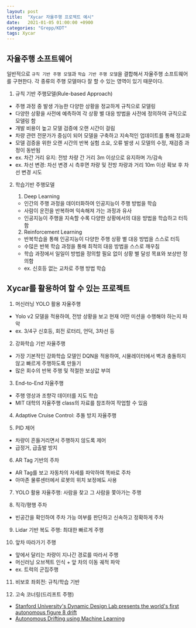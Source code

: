 ```yaml
---
layout: post
title:  "Xycar 자율주행 프로젝트 예시"
date:   2021-01-05 01:00:00 +0900
categories: "Grepp/KDT"
tags: Xycar
---
```


## 자율주행 소프트웨어

일반적으로 `규칙 기반 주행 모델`과 `학습 기반 주행 모델`을 결합해서 자율주행 소프트웨어를 구현한다. 각 종류의 주행 모델마다 잘 할 수 있는 영역이 있기 때문이다.

1. 규칙 기반 주행모델(Rule-based Approach)
- 주행 과정 중 발생 가능한 다양한 상황을 정교하게 규칙으로 모델링
- 다양한 상황을 사전에 예측하여 각 상황 별 대응 방법을 사전에 정의하여 규칙으로 모델링 함
- 개발 비용이 높고 모델 검증에 오랜 시간이 걸림
- 차량 관련 전문가가 중심이 되어 모델을 구축하고 지속적인 업데이트를 통해 정교화
- 모델 검증을 위한 오랜 시간의 반복 실험 소요, 오류 발생 시 모델의 수정, 재검증 과정이 동반됨
- ex. 차간 거리 유지: 전방 차량 간 거리 3m 이상으로 유지하며 가/감속
- ex. 차선 변경: 차선 변경 시 측후면 차량 및 전방 차량과 거리 10m 이상 확보 후 차선 변경 시도

2. 학습기반 주행모델
    1. Deep Learning
    - 인간의 주행 과정을 데이터화하여 인공지능이 주행 방법을 학습
    - 사람이 운전을 반복하며 익속해져 가는 과정과 유사
    - 인공지능이 주행을 지속할 수록 다양한 상황에서의 대응 방법을 학습하고 터득함

    2. Reinforcement Learning
    - 반복학습을 통해 인공지능이 다양한 주행 상황 별 대응 방법을 스스로 터득
    - 수많은 반복 학습 과정을 통해 최적의 대응 방법을 스스로 깨우침
    - 학습 과정에서 일일이 방법을 정의할 필요 없이 상황 별 달성 목표와 보상만 정의함
    - ex. 신호등 없는 교차로 주행 방법 학습



## Xycar를 활용하여 할 수 있는 프로젝트

1. 머신러닝 YOLO 활용 자율주행
- Yolo v2 모델을 적용하여, 전방 상황을 보고 현재 어떤 미션을 수행해야 하는지 파악
- ex. 3/4구 신호등, 회전 로터리, 언덕, 3차선 등

2. 강화학습 기반 자율주행
- 가장 기본적인 강화학습 모델인 DQN을 적용하여, 시뮬레이터에서 벽과 충돌하지 않고 빠르게 주행하도록 만들기
- 많은 회수의 반복 주행 및 적절한 보상값 부여

3. End-to-End 자율주행
- 주행 영상과 조향각 데이터를 지도 학습
- MIT 대학의 자율주행 class의 자료를 참조하여 작업할 수 있음

4. Adaptive Cruise Control: 추돌 방지 자율주행

5. PID 제어
- 차량이 흔들거리면서 주행하지 않도록 제어
- 급정거, 급출발 방지

6. AR Tag 기반의 주차
- AR Tag를 보고 자동차의 자세를 파악하여 똑바로 주차
- 아마존 물류센터에서 로봇의 위치 보정에도 사용

7. YOLO 활용 자율주행: 사람을 찾고 그 사람을 쫓아가는 주행

8. 직각/평행 주차
- 빈공간을 확인하여 주차 가능 여부를 판단하고 신속하고 정확하게 주차

9. Lidar 기반 복도 주행: 최대한 빠르게 주행

10. 앞차 따라가기 주행
- 앞에서 달리는 차량이 지나간 경로를 따라서 주행
- 머신러닝 오브젝트 인식 + 앞 차의 이동 궤적 파악
- ex. 트럭의 군집주행

11. 비보호 좌회전: 규칙/학습 기반

12. 고속 코너링(드리프트 주행)
- [Stanford University's Dynamic Design Lab presents the world's first autonomous figure 8 drift](https://youtu.be/nTK56vPb8Zo)
- [Autonomous Drifting using Machine Learning](https://youtu.be/opsmd5yuBF0)

